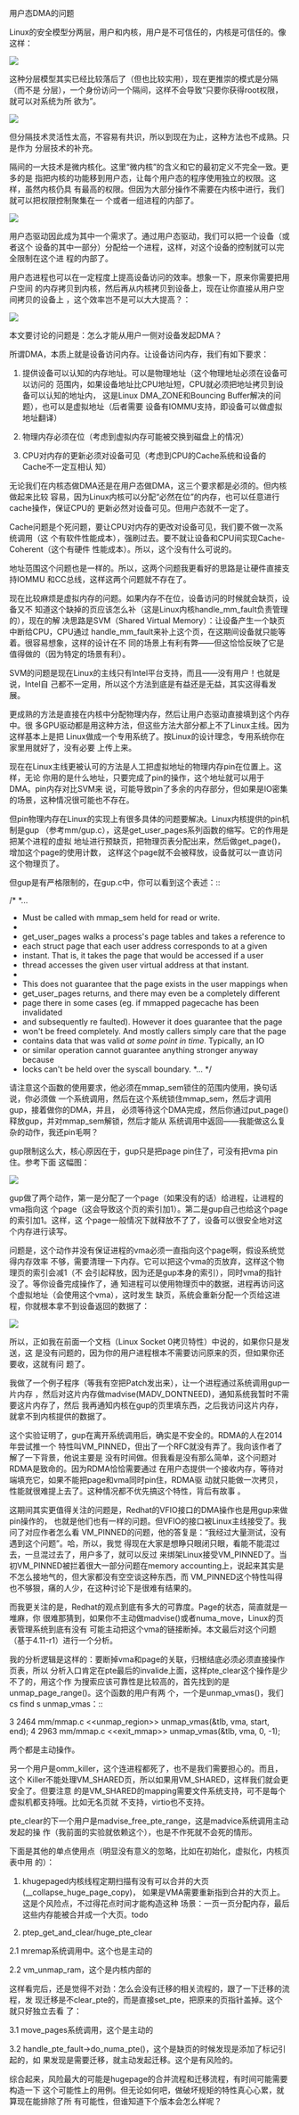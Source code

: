     
用户态DMA的问题

Linux的安全模型分两层，用户和内核，用户是不可信任的，内核是可信任的。像这样：

![](_static/OS隔间1.png)

这种分层模型其实已经比较落后了（但也比较实用），现在更推崇的模式是分隔（而不是
分层），一个身份访问一个隔间，这样不会导致“只要你获得root权限，就可以对系统为所
欲为”。

![](_static/OS隔间2.png)

但分隔技术灵活性太高，不容易有共识，所以到现在为止，这种方法也不成熟。只是作为
分层技术的补充。

隔间的一大技术是微内核化。这里“微内核”的含义和它的最初定义不完全一致。更多的是
指把内核的功能移到用户态，让每个用户态的程序使用独立的权限。这样，虽然内核仍具
有最高的权限。但因为大部分操作不需要在内核中进行，我们就可以把权限控制聚集在一
个或者一组进程的内部了。

![](_static/OS隔间3.png)

用户态驱动因此成为其中一个需求了。通过用户态驱动，我们可以把一个设备（或者这个
设备的其中一部分）分配给一个进程，这样，对这个设备的控制就可以完全限制在这个进
程的内部了。

用户态进程也可以在一定程度上提高设备访问的效率。想象一下，原来你需要把用户空间
的内存拷贝到内核，然后再从内核拷贝到设备上，现在让你直接从用户空间拷贝的设备上
，这个效率岂不是可以大大提高？：

![](_static/OS隔间4.png)

本文要讨论的问题是：怎么才能从用户一侧对设备发起DMA？

所谓DMA，本质上就是设备访问内存。让设备访问内存，我们有如下要求：

1. 提供设备可以认知的内存地址。可以是物理地址（这个物理地址必须在设备可以访问的
  范围内，如果设备地址比CPU地址短，CPU就必须把地址拷贝到设备可以认知的地址内，
  这是Linux DMA_ZONE和Bouncing Buffer解决的问题），也可以是虚拟地址（后者需要
  设备有IOMMU支持，即设备可以做虚拟地址翻译）

2. 物理内存必须在位（考虑到虚拟内存可能被交换到磁盘上的情况）

3. CPU对内存的更新必须对设备可见（考虑到CPU的Cache系统和设备的Cache不一定互相认
  知）

无论我们在内核态做DMA还是在用户态做DMA，这三个要求都是必须的。但内核做起来比较
容易，因为Linux内核可以分配“必然在位”的内存，也可以任意进行cache操作，保证CPU的
更新必然对设备可见。但用户态就不一定了。

Cache问题是个死问题，要让CPU对内存的更改对设备可见，我们要不做一次系统调用（这
个有软件性能成本），强刷过去。要不就让设备和CPU间实现Cache-Coherent（这个有硬件
性能成本）。所以，这个没有什么可说的。

地址范围这个问题也是一样的。所以，这两个问题我更看好的思路是让硬件直接支持IOMMU
和CC总线，这样这两个问题就不存在了。

现在比较麻烦是虚拟内存的问题。如果内存不在位，设备访问的时候就会缺页，设备又不
知道这个缺掉的页应该怎么补（这是Linux内核handle_mm_fault负责管理的），现在的解
决思路是SVM（Shared Virtual Memory）：让设备产生一个缺页中断给CPU，CPU通过
handle_mm_fault来补上这个页，在这期间设备就只能等着。很容易想象，这样的设计在不
同的场景上有利有弊——但这恰恰反映了它是值得做的（因为特定的场景有利）。

SVM的问题是现在Linux的主线只有Intel平台支持，而且——没有用户！也就是说，Intel自
己都不一定用，所以这个方法到底是有益还是无益，其实这得看发展。

更成熟的方法是直接在内核中分配物理内存，然后让用户态驱动直接填到这个内存中。很
多GPU驱动都是用这种方法，但这些方法大部分都上不了Linux主线。因为这样基本上是把
Linux做成一个专用系统了。按Linux的设计理念，专用系统你在家里用就好了，没有必要
上传上来。

现在在Linux主线更被认可的方法是人工把虚拟地址的物理内存pin在位置上。这样，无论
你用的是什么地址，只要完成了pin的操作，这个地址就可以用于DMA。pin内存对比SVM来
说，可能导致pin了多余的内存部分，但如果是IO密集的场景，这种情况很可能也不存在。

但pin物理内存在Linux的实现上有很多具体的问题要解决。Linux内核提供的pin机制是gup
（参考mm/gup.c），这是get_user_pages系列函数的缩写。它的作用是把某个进程的虚拟
地址进行预缺页，把物理页表分配出来，然后做get_page()，增加这个page的使用计数，
这样这个page就不会被释放，设备就可以一直访问这个物理页了。

但gup是有严格限制的，在gup.c中，你可以看到这个表述：::

  /*
  *...
  * Must be called with mmap_sem held for read or write.
  *
  * get_user_pages walks a process's page tables and takes a reference to
  * each struct page that each user address corresponds to at a given
  * instant. That is, it takes the page that would be accessed if a user
  * thread accesses the given user virtual address at that instant.
  *
  * This does not guarantee that the page exists in the user mappings when
  * get_user_pages returns, and there may even be a completely different
  * page there in some cases (eg. if mmapped pagecache has been invalidated
  * and subsequently re faulted). However it does guarantee that the page
  * won't be freed completely. And mostly callers simply care that the page
  * contains data that was valid *at some point in time*. Typically, an IO
  * or similar operation cannot guarantee anything stronger anyway because
  * locks can't be held over the syscall boundary.
  *...
  */

请注意这个函数的使用要求，他必须在mmap_sem锁住的范围内使用，换句话说，你必须做
一个系统调用，然后在这个系统锁住mmap_sem，然后才调用gup，接着做你的DMA，并且，
必须等待这个DMA完成，然后你通过put_page()释放gup，并对mmap_sem解锁，然后才能从
系统调用中返回——我能做这么复杂的动作，我还pin毛啊？

gup限制这么大，核心原因在于，gup只是把page pin住了，可没有把vma pin住。参考下面
这幅图：

![](_static/OS隔间5.png)
  
gup做了两个动作，第一是分配了一个page（如果没有的话）给进程，让进程的vma指向这
个page（这会导致这个页的索引加1）。第二是gup自己也给这个page的索引加1。这样，这
个page一般情况下就释放不了了，设备可以很安全地对这个内存进行读写。

问题是，这个动作并没有保证进程的vma必须一直指向这个page啊，假设系统觉得内存效率
不够，需要清理一下内存。它可以把这个vma的页放弃，这样这个物理页的索引会减1（不
会引起释放，因为还是gup本身的索引），同时vma的指针没了。等你设备完成操作了，通
知进程可以使用物理页中的数据，进程再访问这个虚拟地址（会使用这个vma），这时发生
缺页，系统会重新分配一个页给这进程，你就根本拿不到设备返回的数据了：

![](_static/OS隔间6.png)

所以，正如我在前面一个文档（Linux Socket 0拷贝特性）中说的，如果你只是发送，这
是没有问题的，因为你的用户进程根本不需要访问原来的页，但如果你还要收，这就有问
题了。

我做了一个例子程序（等我有空把Patch发出来），让一个进程通过系统调用gup一片内存
，然后对这片内存做madvise(MADV_DONTNEED)，通知系统我暂时不需要这片内存了，然后
我再通知内核在gup的页里填东西，之后我访问这片内存，就拿不到内核提供的数据了。

这个实验证明了，gup在离开系统调用后，确实是不安全的。RDMA的人在2014年尝试推一个
特性叫VM_PINNED，但出了一个RFC就没有弄了。我向该作者了解了一下背景，他说主要是
没有时间做。但我看是没有那么简单，这个问题对RDMA是致命的。因为RDMA恰恰需要通过
在用户态提供一个接收内存，等待对端填充它，如果不能把page和vma同时pin住，RDMA驱
动就只能做一次拷贝，性能就很难提上去了。这种情况都不优先搞这个特性，背后有故事
。

这期间其实更值得关注的问题是，Redhat的VFIO接口的DMA操作也是用gup来做pin操作的，
也就是他们也有一样的问题。但VFIO的接口被Linux主线接受了。我问了对应作者怎么看
VM_PINNED的问题，他的答复是：“我经过大量测试，没有遇到这个问题”。哈，所以，我觉
得现在大家是想睁只眼闭只眼，看能不能混过去，一旦混过去了，用户多了，就可以反过
来绑架Linux接受VM_PINNED了。当初VM_PINNED被拦着很大一部分问题在memory
accounting上，说起来其实是不怎么接地气的，但大家都没有空空谈这种东西，而
VM_PINNED这个特性叫得也不够狠，痛的人少，在这种讨论下是很难有结果的。

而我更关注的是，Redhat的观点到底有多大的可靠度。Page的状态，简直就是一堆麻，你
很难那猜到，如果你不主动做madvise()或者numa_move，Linux的页表管理系统到底有没有
可能主动把这个vma的链接断掉。本文最后对这个问题（基于4.11-r1）进行一个分析。

我的分析逻辑是这样的：要断掉vma和page的关联，归根结底必须必须直接操作页表，所以
分析入口肯定在pte最后的invalide上面，这样pte_clear这个操作是少不了的，用这个作
为搜索应该可靠性是比较高的，首先找到的是unmap_page_range()。这个函数的用户有两
个，一个是unmap_vmas()，我们cs find s unmap_vmas：::

  3   2464  mm/mmap.c <<unmap_region>>
  unmap_vmas(&tlb, vma, start, end);
  4   2963  mm/mmap.c <<exit_mmap>>
  unmap_vmas(&tlb, vma, 0, -1);

两个都是主动操作。

另一个用户是omm_killer，这个连进程都死了，也不是我们需要担心的。而且，这个
Killer不能处理VM_SHARED页，所以如果用VM_SHARED，这样我们就会更安全了。但要注意
的是VM_SHARED的mapping需要文件系统支持，可不是每个虚拟机都支持哦。比如无名页就
不支持，virtio也不支持。

pte_clear的下一个用户是madvise_free_pte_range，这是madvice系统调用主动发起的操
作（我前面的实验就依赖这个），也是不作死就不会死的情形。

下面是其他的单点使用点（明显没有意义的忽略，比如在初始化，虚拟化，内核页表中用
的）：

1. khugepaged内核线程定期扫描有没有可以合并的大页(__collapse_huge_page_copy)，
  如果是VMA需要重新指到合并的大页上。这是个风险点，不过得花点时间才能构造这种
  场景：一页一页分配内存，最后这些内存能被合并成一个大页。todo

2. ptep_get_and_clear/huge_pte_clear

2.1 mremap系统调用中。这个也是主动的

2.2 vm_unmap_ram，这个是内核内部的
  
这样看完后，还是觉得不对劲：怎么会没有迁移的相关流程的，跟了一下迁移的流程，发
现迁移是不clear_pte的，而是直接set_pte，把原来的页指针盖掉。这个就只好独立去看
了：

3.1 move_pages系统调用，这个是主动的

3.2 handle_pte_fault->do_numa_pte()，这个是缺页的时候发现是添加了标记引起的，如
果发现是需要迁移，就主动发起迁移。这个是有风险的。
  
综合起来，风险最大的可能是hugepage的合并流程和迁移流程，有时间可能需要构造一下
这个可能性上的用例。但无论如何吧，做破坏规矩的特性真心心累，就算现在能排除了所
有可能性，但谁知道下个版本会怎么样呢？
